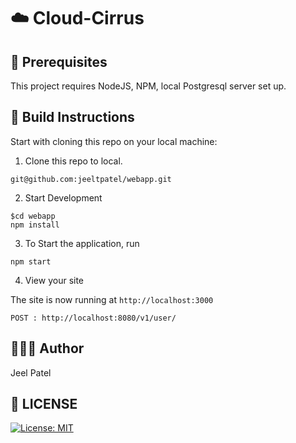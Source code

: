 # :cloud: Cloud-Cirrus

## :wrench: Prerequisites

This project requires NodeJS, NPM, local Postgresql server set up.
## :hammer: Build Instructions

Start with cloning this repo on your local machine:

1. Clone this repo to local.
```
git@github.com:jeeltpatel/webapp.git
```

2. Start Development
```
$cd webapp
npm install
```
3. To Start the application, run
```   
npm start   
``` 
4. View your site

The site is now running at `http://localhost:3000`

```
POST : http://localhost:8080/v1/user/
```

## 👨🏻‍💻 Author 
 Jeel Patel

## :scroll: LICENSE

[![License: MIT](https://img.shields.io/badge/License-MIT-blue.svg)](./LICENSE)


